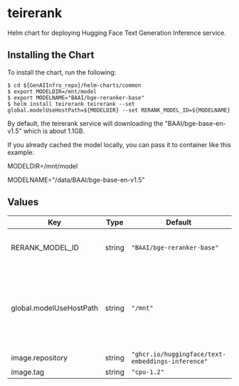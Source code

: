# teirerank

Helm chart for deploying Hugging Face Text Generation Inference service.

## Installing the Chart

To install the chart, run the following:

```console
$ cd ${GenAIInfro_repo}/helm-charts/common
$ export MODELDIR=/mnt/model
$ export MODELNAME="BAAI/bge-reranker-base"
$ helm install teirerank teirerank --set global.modelUseHostPath=${MODELDIR} --set RERANK_MODEL_ID=${MODELNAME}
```

By default, the teirerank service will downloading the "BAAI/bge-base-en-v1.5" which is about 1.1GB.

If you already cached the model locally, you can pass it to container like this example:

MODELDIR=/mnt/model

MODELNAME="/data/BAAI/bge-base-en-v1.5"

## Values

| Key                     | Type   | Default                                           | Description                                                                                                                                                        |
| ----------------------- | ------ | ------------------------------------------------- | ------------------------------------------------------------------------------------------------------------------------------------------------------------------ |
| RERANK_MODEL_ID         | string | `"BAAI/bge-reranker-base"`                        | Models id from https://huggingface.co/, or predownloaded model directory                                                                                           |
| global.modelUseHostPath | string | `"/mnt"`                                          | Cached models directory, teirerank will not download if the model is cached here. The host path "modelUseHostPath" will be mounted to container as /data directory |
| image.repository        | string | `"ghcr.io/huggingface/text-embeddings-inference"` |                                                                                                                                                                    |
| image.tag               | string | `"cpu-1.2"`                                       |                                                                                                                                                                    |
